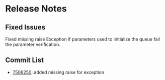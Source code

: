 # Release Notes

## Fixed Issues

Fixed missing raise Exception if parameters used to initialize the queue fail the parameter verification.

## Commit List

- <a href='https://github.com/LearningToPi/queue_processor/commit/750625031a6750f5dcc2df6f0d1e8ee4f638cbf8'>7506250</a>: added missing raise for exception
